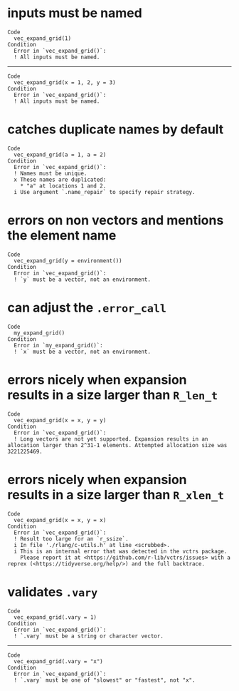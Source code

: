 # inputs must be named

    Code
      vec_expand_grid(1)
    Condition
      Error in `vec_expand_grid()`:
      ! All inputs must be named.

---

    Code
      vec_expand_grid(x = 1, 2, y = 3)
    Condition
      Error in `vec_expand_grid()`:
      ! All inputs must be named.

# catches duplicate names by default

    Code
      vec_expand_grid(a = 1, a = 2)
    Condition
      Error in `vec_expand_grid()`:
      ! Names must be unique.
      x These names are duplicated:
        * "a" at locations 1 and 2.
      i Use argument `.name_repair` to specify repair strategy.

# errors on non vectors and mentions the element name

    Code
      vec_expand_grid(y = environment())
    Condition
      Error in `vec_expand_grid()`:
      ! `y` must be a vector, not an environment.

# can adjust the `.error_call`

    Code
      my_expand_grid()
    Condition
      Error in `my_expand_grid()`:
      ! `x` must be a vector, not an environment.

# errors nicely when expansion results in a size larger than `R_len_t`

    Code
      vec_expand_grid(x = x, y = y)
    Condition
      Error in `vec_expand_grid()`:
      ! Long vectors are not yet supported. Expansion results in an allocation larger than 2^31-1 elements. Attempted allocation size was 3221225469.

# errors nicely when expansion results in a size larger than `R_xlen_t`

    Code
      vec_expand_grid(x = x, y = x)
    Condition
      Error in `vec_expand_grid()`:
      ! Result too large for an `r_ssize`.
      i In file './rlang/c-utils.h' at line <scrubbed>.
      i This is an internal error that was detected in the vctrs package.
        Please report it at <https://github.com/r-lib/vctrs/issues> with a reprex (<https://tidyverse.org/help/>) and the full backtrace.

# validates `.vary`

    Code
      vec_expand_grid(.vary = 1)
    Condition
      Error in `vec_expand_grid()`:
      ! `.vary` must be a string or character vector.

---

    Code
      vec_expand_grid(.vary = "x")
    Condition
      Error in `vec_expand_grid()`:
      ! `.vary` must be one of "slowest" or "fastest", not "x".

